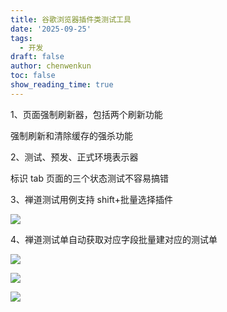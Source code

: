 ```yaml
---
title: 谷歌浏览器插件类测试工具
date: '2025-09-25'
tags:
  - 开发
draft: false
author: chenwenkun
toc: false
show_reading_time: true
---
```

1、页面强制刷新器，包括两个刷新功能

强制刷新和清除缓存的强杀功能

2、测试、预发、正式环境表示器

标识 tab 页面的三个状态测试不容易搞错

3、禅道测试用例支持 shift+批量选择插件

![](https://prod-files-secure.s3.us-west-2.amazonaws.com/c205fb54-92b2-4987-8be3-972b67d27acc/7ca8990d-2ef0-4ad6-8256-c807dbb8b3d5/image.png?X-Amz-Algorithm=AWS4-HMAC-SHA256&X-Amz-Content-Sha256=UNSIGNED-PAYLOAD&X-Amz-Credential=ASIAZI2LB466WPSHH45J%2F20251022%2Fus-west-2%2Fs3%2Faws4_request&X-Amz-Date=20251022T061712Z&X-Amz-Expires=3600&X-Amz-Security-Token=IQoJb3JpZ2luX2VjEGkaCXVzLXdlc3QtMiJHMEUCIQCDzcTQbCfmuU4ySHPuIN5%2BYTyCOIaUEM18dZornOLqbwIgHbW5BGYee43OxT54reEZlay23rzYS5ZLs%2BA%2B9vZiKC0q%2FwMIIhAAGgw2Mzc0MjMxODM4MDUiDLTSHueA%2FEtwDoAjWircA8ejKoFv4me%2BmuweMS%2BJ2CtWOng%2BtxzS4YjcSbx0T0dovyPzXpOcs4dpLtRkE8nAq9%2FG8wTyZjPqjTaKog5bV0JzrO2v86uBbmyA4bioreapzYZAAWftleci5ughZo19bqo9gKIYE8kd%2Fkl9aXHXKDCNcPc6WMcaEXsPd6v3zMbs1FR7Ny6MV5u0ymOJv1XSI9tU%2BvvrciIMWOC5ENybAE2TRsLuFHGmDKmyxsJ9VE3DYYul89G36G0QjaIYPQ65w%2BeCScl003W5n8Hdg6NY6yDYmOZ%2FSiqjayHvuVeJCEAReWIk4wWLY1hZz7BQEZJ3Hu9t2%2BzCwimO2NPIdFebFUc7PkkRsOR9WupRz7jyIkoQNHfpX2t7J7o2GIxwNyxDzgiXWABB%2BKteZalJUV2uRHp9tC3nkfjOh4YmJD9PGAlJm24H8DIJGZoGuAqUor5uKTKrfm%2BE97LsEWjuxDULqL%2B3nWgxDE2xEXTzzP1CY5dwtzihGOowdcUlMGsuvvm3JZr%2FyDSqT0YkeMSOdnVCS3T%2B4NV00NJTKjfsoQ5tN47lB3%2BvL0Oi%2FJdBdG8GGiAawRHTbzhSq62VvR6Kii5S0nulc7m1ysw%2BNjYUmnQ8DZFpzvTGmriR9DarHYeYMJHM4McGOqUBa9GYxnBB%2B5wNG7ziAgfaco3Q7l6R%2FoGaHKgKpzJAjFuWg7eF8LFsskyd4XLAsqO8OJLmoVKOahAdETMZ%2FgiNOz3%2B3rxRjY7%2BAMb2ldmXj6P%2FMh5ieeQUypDRnHCMoHdCTvzgNzxHMYN8%2BO6ijyETN%2FKjK3Zi0i4hnCUiqg7Ws1SJx4n8%2BclQEBuY7SL2xmzBgPhpEACDr0AAOh0D%2FhI20QTpPXgp&X-Amz-Signature=388428db4a7af3c4557227c5e5fbaff166d79cd03e418cec463bcb7e3374fedc&X-Amz-SignedHeaders=host&x-amz-checksum-mode=ENABLED&x-id=GetObject)

4、禅道测试单自动获取对应字段批量建对应的测试单

![](https://prod-files-secure.s3.us-west-2.amazonaws.com/c205fb54-92b2-4987-8be3-972b67d27acc/1ea39b01-dd1c-4a56-bb09-4fe87447f5c7/image.png?X-Amz-Algorithm=AWS4-HMAC-SHA256&X-Amz-Content-Sha256=UNSIGNED-PAYLOAD&X-Amz-Credential=ASIAZI2LB466WPSHH45J%2F20251022%2Fus-west-2%2Fs3%2Faws4_request&X-Amz-Date=20251022T061712Z&X-Amz-Expires=3600&X-Amz-Security-Token=IQoJb3JpZ2luX2VjEGkaCXVzLXdlc3QtMiJHMEUCIQCDzcTQbCfmuU4ySHPuIN5%2BYTyCOIaUEM18dZornOLqbwIgHbW5BGYee43OxT54reEZlay23rzYS5ZLs%2BA%2B9vZiKC0q%2FwMIIhAAGgw2Mzc0MjMxODM4MDUiDLTSHueA%2FEtwDoAjWircA8ejKoFv4me%2BmuweMS%2BJ2CtWOng%2BtxzS4YjcSbx0T0dovyPzXpOcs4dpLtRkE8nAq9%2FG8wTyZjPqjTaKog5bV0JzrO2v86uBbmyA4bioreapzYZAAWftleci5ughZo19bqo9gKIYE8kd%2Fkl9aXHXKDCNcPc6WMcaEXsPd6v3zMbs1FR7Ny6MV5u0ymOJv1XSI9tU%2BvvrciIMWOC5ENybAE2TRsLuFHGmDKmyxsJ9VE3DYYul89G36G0QjaIYPQ65w%2BeCScl003W5n8Hdg6NY6yDYmOZ%2FSiqjayHvuVeJCEAReWIk4wWLY1hZz7BQEZJ3Hu9t2%2BzCwimO2NPIdFebFUc7PkkRsOR9WupRz7jyIkoQNHfpX2t7J7o2GIxwNyxDzgiXWABB%2BKteZalJUV2uRHp9tC3nkfjOh4YmJD9PGAlJm24H8DIJGZoGuAqUor5uKTKrfm%2BE97LsEWjuxDULqL%2B3nWgxDE2xEXTzzP1CY5dwtzihGOowdcUlMGsuvvm3JZr%2FyDSqT0YkeMSOdnVCS3T%2B4NV00NJTKjfsoQ5tN47lB3%2BvL0Oi%2FJdBdG8GGiAawRHTbzhSq62VvR6Kii5S0nulc7m1ysw%2BNjYUmnQ8DZFpzvTGmriR9DarHYeYMJHM4McGOqUBa9GYxnBB%2B5wNG7ziAgfaco3Q7l6R%2FoGaHKgKpzJAjFuWg7eF8LFsskyd4XLAsqO8OJLmoVKOahAdETMZ%2FgiNOz3%2B3rxRjY7%2BAMb2ldmXj6P%2FMh5ieeQUypDRnHCMoHdCTvzgNzxHMYN8%2BO6ijyETN%2FKjK3Zi0i4hnCUiqg7Ws1SJx4n8%2BclQEBuY7SL2xmzBgPhpEACDr0AAOh0D%2FhI20QTpPXgp&X-Amz-Signature=4bbebe7e6eb489d330c929ee9bf7dc2384f70259e3368bc7699b5e7c1c32d0d4&X-Amz-SignedHeaders=host&x-amz-checksum-mode=ENABLED&x-id=GetObject)

![](https://prod-files-secure.s3.us-west-2.amazonaws.com/c205fb54-92b2-4987-8be3-972b67d27acc/fa727f1d-546c-42aa-9508-d8d3d1275bcd/image.png?X-Amz-Algorithm=AWS4-HMAC-SHA256&X-Amz-Content-Sha256=UNSIGNED-PAYLOAD&X-Amz-Credential=ASIAZI2LB466WPSHH45J%2F20251022%2Fus-west-2%2Fs3%2Faws4_request&X-Amz-Date=20251022T061712Z&X-Amz-Expires=3600&X-Amz-Security-Token=IQoJb3JpZ2luX2VjEGkaCXVzLXdlc3QtMiJHMEUCIQCDzcTQbCfmuU4ySHPuIN5%2BYTyCOIaUEM18dZornOLqbwIgHbW5BGYee43OxT54reEZlay23rzYS5ZLs%2BA%2B9vZiKC0q%2FwMIIhAAGgw2Mzc0MjMxODM4MDUiDLTSHueA%2FEtwDoAjWircA8ejKoFv4me%2BmuweMS%2BJ2CtWOng%2BtxzS4YjcSbx0T0dovyPzXpOcs4dpLtRkE8nAq9%2FG8wTyZjPqjTaKog5bV0JzrO2v86uBbmyA4bioreapzYZAAWftleci5ughZo19bqo9gKIYE8kd%2Fkl9aXHXKDCNcPc6WMcaEXsPd6v3zMbs1FR7Ny6MV5u0ymOJv1XSI9tU%2BvvrciIMWOC5ENybAE2TRsLuFHGmDKmyxsJ9VE3DYYul89G36G0QjaIYPQ65w%2BeCScl003W5n8Hdg6NY6yDYmOZ%2FSiqjayHvuVeJCEAReWIk4wWLY1hZz7BQEZJ3Hu9t2%2BzCwimO2NPIdFebFUc7PkkRsOR9WupRz7jyIkoQNHfpX2t7J7o2GIxwNyxDzgiXWABB%2BKteZalJUV2uRHp9tC3nkfjOh4YmJD9PGAlJm24H8DIJGZoGuAqUor5uKTKrfm%2BE97LsEWjuxDULqL%2B3nWgxDE2xEXTzzP1CY5dwtzihGOowdcUlMGsuvvm3JZr%2FyDSqT0YkeMSOdnVCS3T%2B4NV00NJTKjfsoQ5tN47lB3%2BvL0Oi%2FJdBdG8GGiAawRHTbzhSq62VvR6Kii5S0nulc7m1ysw%2BNjYUmnQ8DZFpzvTGmriR9DarHYeYMJHM4McGOqUBa9GYxnBB%2B5wNG7ziAgfaco3Q7l6R%2FoGaHKgKpzJAjFuWg7eF8LFsskyd4XLAsqO8OJLmoVKOahAdETMZ%2FgiNOz3%2B3rxRjY7%2BAMb2ldmXj6P%2FMh5ieeQUypDRnHCMoHdCTvzgNzxHMYN8%2BO6ijyETN%2FKjK3Zi0i4hnCUiqg7Ws1SJx4n8%2BclQEBuY7SL2xmzBgPhpEACDr0AAOh0D%2FhI20QTpPXgp&X-Amz-Signature=328fa2ba2c14f2310ddae02696fa7ca52f32ffb3c5c3be578f07141491d12eab&X-Amz-SignedHeaders=host&x-amz-checksum-mode=ENABLED&x-id=GetObject)

![](https://prod-files-secure.s3.us-west-2.amazonaws.com/c205fb54-92b2-4987-8be3-972b67d27acc/2a374ca8-3be3-4978-8ee1-2331f1db0267/image.png?X-Amz-Algorithm=AWS4-HMAC-SHA256&X-Amz-Content-Sha256=UNSIGNED-PAYLOAD&X-Amz-Credential=ASIAZI2LB466WPSHH45J%2F20251022%2Fus-west-2%2Fs3%2Faws4_request&X-Amz-Date=20251022T061712Z&X-Amz-Expires=3600&X-Amz-Security-Token=IQoJb3JpZ2luX2VjEGkaCXVzLXdlc3QtMiJHMEUCIQCDzcTQbCfmuU4ySHPuIN5%2BYTyCOIaUEM18dZornOLqbwIgHbW5BGYee43OxT54reEZlay23rzYS5ZLs%2BA%2B9vZiKC0q%2FwMIIhAAGgw2Mzc0MjMxODM4MDUiDLTSHueA%2FEtwDoAjWircA8ejKoFv4me%2BmuweMS%2BJ2CtWOng%2BtxzS4YjcSbx0T0dovyPzXpOcs4dpLtRkE8nAq9%2FG8wTyZjPqjTaKog5bV0JzrO2v86uBbmyA4bioreapzYZAAWftleci5ughZo19bqo9gKIYE8kd%2Fkl9aXHXKDCNcPc6WMcaEXsPd6v3zMbs1FR7Ny6MV5u0ymOJv1XSI9tU%2BvvrciIMWOC5ENybAE2TRsLuFHGmDKmyxsJ9VE3DYYul89G36G0QjaIYPQ65w%2BeCScl003W5n8Hdg6NY6yDYmOZ%2FSiqjayHvuVeJCEAReWIk4wWLY1hZz7BQEZJ3Hu9t2%2BzCwimO2NPIdFebFUc7PkkRsOR9WupRz7jyIkoQNHfpX2t7J7o2GIxwNyxDzgiXWABB%2BKteZalJUV2uRHp9tC3nkfjOh4YmJD9PGAlJm24H8DIJGZoGuAqUor5uKTKrfm%2BE97LsEWjuxDULqL%2B3nWgxDE2xEXTzzP1CY5dwtzihGOowdcUlMGsuvvm3JZr%2FyDSqT0YkeMSOdnVCS3T%2B4NV00NJTKjfsoQ5tN47lB3%2BvL0Oi%2FJdBdG8GGiAawRHTbzhSq62VvR6Kii5S0nulc7m1ysw%2BNjYUmnQ8DZFpzvTGmriR9DarHYeYMJHM4McGOqUBa9GYxnBB%2B5wNG7ziAgfaco3Q7l6R%2FoGaHKgKpzJAjFuWg7eF8LFsskyd4XLAsqO8OJLmoVKOahAdETMZ%2FgiNOz3%2B3rxRjY7%2BAMb2ldmXj6P%2FMh5ieeQUypDRnHCMoHdCTvzgNzxHMYN8%2BO6ijyETN%2FKjK3Zi0i4hnCUiqg7Ws1SJx4n8%2BclQEBuY7SL2xmzBgPhpEACDr0AAOh0D%2FhI20QTpPXgp&X-Amz-Signature=e89c01bf29ea55d2f494f77aab6b0b71f67b2bb357fafd751d25ee1ed05e08e8&X-Amz-SignedHeaders=host&x-amz-checksum-mode=ENABLED&x-id=GetObject)
